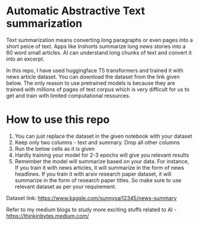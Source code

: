 # Automatic Abstractive Text summarization

Text summarization means converting long paragraphs or even pages into a short peice of text. Apps like Inshorts summarize long news stories into a 60 word small articles. AI can understand long chunks of text and convert it into an excerpt. 

In this repo, I have used huggingface T5 transformers and trained it with news article dataset. You can download the dataset from the link given below. The only reason to use pretrained models is because they are trained with millions of pages of text corpus which is very difficult for us to get and train with limited computational resources. 

# How to use this repo

1. You can just replace the dataset in the given notebook with your dataset
2. Keep only two columns - text and summary. Drop all other columns
3. Run the below cells as it is given
4. Hardly training your model for 2-3 epochs will give you relevant results
5. Remember the model will summarize based on your data. For instance, If you train it with news articles, it will summarize in the form of news headlines. If you train it with arxiv research paper dataset, it will summarize in the form of research paper titles. So make sure to use relevant dataset as per your requirement.

Dataset link: https://www.kaggle.com/sunnysai12345/news-summary

Refer to my medium blogs to study more exciting stuffs related to AI - https://thinkinbytes.medium.com/
